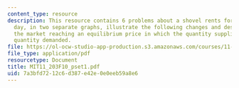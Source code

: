 ```yaml
---
content_type: resource
description: This resource contains 6 problems about a shovel rents for $5.00 per
  day, in two separate graphs, illustrate the following changes and describe show
  the market reaching an equilibrium price in which the quantity supplied equals the
  quantity demanded.
file: https://ol-ocw-studio-app-production.s3.amazonaws.com/courses/11-203-microeconomics-fall-2010/7a3bfd7212c6d387e42e0e0eeb59a8e6_MIT11_203F10_pset1.pdf
file_type: application/pdf
resourcetype: Document
title: MIT11_203F10_pset1.pdf
uid: 7a3bfd72-12c6-d387-e42e-0e0eeb59a8e6
---
```

